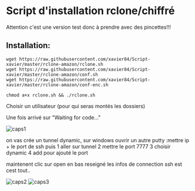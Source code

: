 
# Script d'installation rclone/chiffré

Attention c'est une version test donc à prendre avec des pincettes!!!

## Installation:

```
wget https://raw.githubusercontent.com/xavier84/Script-xavier/master/rclone-amazon/rclone.sh
wget https://raw.githubusercontent.com/xavier84/Script-xavier/master/rclone-amazon/conf.sh
wget https://raw.githubusercontent.com/xavier84/Script-xavier/master/rclone-amazon/conf-enc.sh

chmod a+x rclone.sh && ./rclone.sh
```

Choisir un utilisateur (pour qui seras montés les dossiers)

Une fois arrivé sur "Waiting for code..."

![caps1](https://raw.github.com/xavier84/Script-xavier/master/rclone-amazon/token.PNG)

on vas crée un tunnel dynamic,
sur windows ouvrir un autre putty :mettre ip + le port de ssh
puis
1 aller sur tunnel
2 mettre le port 7777
3 choisir dynamic
4 add pour ajouté le port

maintenent clic sur open en bas
reseigné les infos de connection ssh est cest tout..



![caps2](https://raw.github.com/xavier84/Script-xavier/master/rclone-amazon/tunnel.PNG)
![caps3](https://raw.github.com/xavier84/Script-xavier/master/rclone-amazon/socks.PNG)

